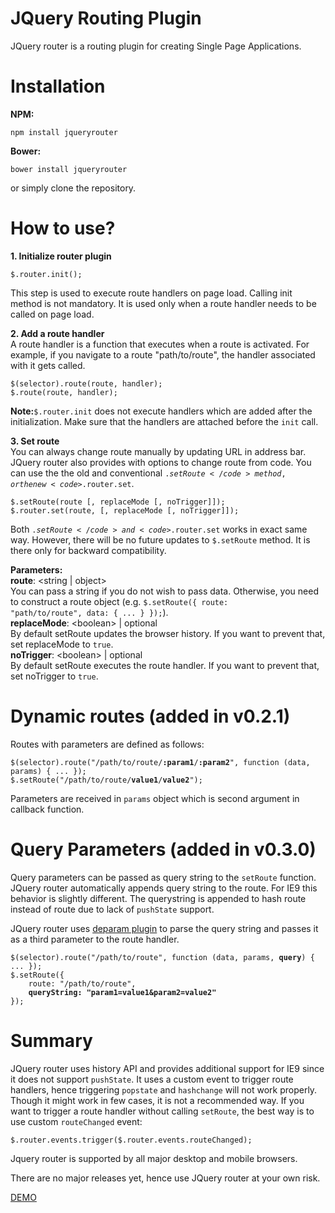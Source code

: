 # JQuery Routing Plugin
JQuery router is a routing plugin for creating Single Page Applications.

# Installation

<b>NPM:</b><br/>
<pre><code>npm install jqueryrouter</code></pre>

<b>Bower:</b><br/>
<pre><code>bower install jqueryrouter</code></pre>

or simply clone the repository.

# How to use?
<b>1. Initialize router plugin</b><br/>
<pre><code>$.router.init();</code></pre>
This step is used to execute route handlers on page load. 
Calling init method is not mandatory. It is used only when a route handler needs to be called on page load.

<b>2. Add a route handler</b><br/>
A route handler is a function that executes when a route is activated. For example, if you navigate to a route "path/to/route", the handler associated with it gets called.

<pre><code>$(selector).route(route, handler);
$.route(route, handler);</code></pre>

<b>Note:</b><code>$.router.init</code> does not execute handlers which are added after the initialization. Make sure that the handlers are attached before the <code>init</code> call.

<b>3. Set route</b><br/>
You can always change route manually by updating URL in address bar. JQuery router also provides with options to change route from code. You can use the the old and conventional <code>$.setRoute</code> method,
or the new <code>$.router.set</code>.

<pre><code>$.setRoute(route [, replaceMode [, noTrigger]]);
$.router.set(route, [, replaceMode [, noTrigger]]);</code></pre>

Both <code>$.setRoute</code> and <code>$.router.set</code> works in exact same way. However, there will be no future updates to <code>$.setRoute</code> method. It is there only for backward compatibility.

<b>Parameters:</b><br/>
<b>route</b>: &lt;string | object&gt;<br/>
You can pass a string if you do not wish to pass data. Otherwise, you need to construct a route object (e.g. <code>$.setRoute({ route: "path/to/route", data: { ... } });</code>).<br/>
<b>replaceMode</b>: &lt;boolean&gt; | optional<br/>
By default setRoute updates the browser history. If you want to prevent that, set replaceMode to <code>true</code>.<br/>
<b>noTrigger</b>: &lt;boolean&gt; | optional<br/>
By default setRoute executes the route handler. If you want to prevent that, set noTrigger to <code>true</code>.<br/>

# Dynamic routes (added in v0.2.1)
Routes with parameters are defined as follows:
<pre><code>$(selector).route("/path/to/route/<b>:param1</b>/<b>:param2</b>", function (data, params) { ... });
$.setRoute("/path/to/route/<b>value1</b>/<b>value2</b>");
</code></pre>

Parameters are received in <code>params</code> object which is second argument in callback function.

# Query Parameters (added in v0.3.0)
Query parameters can be passed as query string to the <code>setRoute</code> function. JQuery router automatically appends query string to the route. For IE9 this behavior is slightly different. The querystring is appended to hash route instead of route due to lack of <code>pushState</code> support. 

JQuery router uses <a href="https://github.com/scssyworks/jquerydeparam">deparam plugin</a> to parse the query string and passes it as a third parameter to the route handler.

<pre><code>$(selector).route("/path/to/route", function (data, params, <b>query</b>) { ... });
$.setRoute({
    route: "/path/to/route",
    <b>queryString: "param1=value1&amp;param2=value2"</b>
});
</code></pre>

# Summary
JQuery router uses history API and provides additional support for IE9 since it does not support <code>pushState</code>. It uses a custom event to trigger route handlers, hence triggering <code>popstate</code> and <code>hashchange</code> will not work properly. Though it might work in few cases, it is not a recommended way. 
If you want to trigger a route handler without calling <code>setRoute</code>, the best way is to use custom <code>routeChanged</code> event: 
<pre><code>$.router.events.trigger($.router.events.routeChanged);</code></pre>
  
Jquery router is supported by all major desktop and mobile browsers.

There are no major releases yet, hence use JQuery router at your own risk.

<a href="https://jqueryrouter.herokuapp.com/">DEMO</a>
